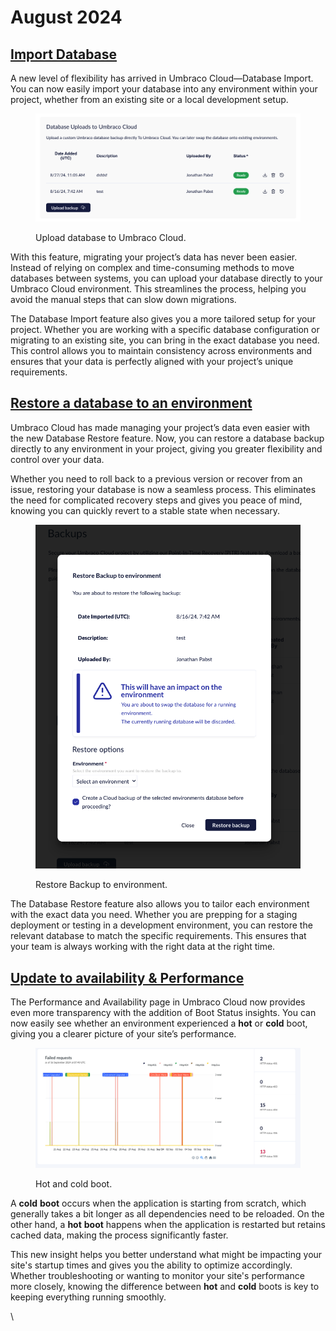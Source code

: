 # August 2024

## [Import Database](../../databases/backups.md#upload-database)

A new level of flexibility has arrived in Umbraco Cloud—Database Import. You can now easily import your database into any environment within your project, whether from an existing site or a local development setup.

<figure><img src="../../.gitbook/assets/image (88).png" alt="Upload database to Umbraco Cloud."><figcaption><p>Upload database to Umbraco Cloud.</p></figcaption></figure>

With this feature, migrating your project’s data has never been easier. Instead of relying on complex and time-consuming methods to move databases between systems, you can upload your database directly to your Umbraco Cloud environment. This streamlines the process, helping you avoid the manual steps that can slow down migrations.

The Database Import feature also gives you a more tailored setup for your project. Whether you are working with a specific database configuration or migrating to an existing site, you can bring in the exact database you need. This control allows you to maintain consistency across environments and ensures that your data is perfectly aligned with your project’s unique requirements.

## [Restore a database to an environment](../../databases/backups.md#restore-database)

Umbraco Cloud has made managing your project’s data even easier with the new Database Restore feature. Now, you can restore a database backup directly to any environment in your project, giving you greater flexibility and control over your data.

Whether you need to roll back to a previous version or recover from an issue, restoring your database is now a seamless process. This eliminates the need for complicated recovery steps and gives you peace of mind, knowing you can quickly revert to a stable state when necessary.

<figure><img src="../../.gitbook/assets/image (89).png" alt="Restore Backup to environment."><figcaption><p>Restore Backup to environment.</p></figcaption></figure>

The Database Restore feature also allows you to tailor each environment with the exact data you need. Whether you are prepping for a staging deployment or testing in a development environment, you can restore the relevant database to match the specific requirements. This ensures that your team is always working with the right data at the right time.

## [Update to availability & Performance](../../set-up/project-settings/availability-performance.md#platform-and-cms-events)

The Performance and Availability page in Umbraco Cloud now provides even more transparency with the addition of Boot Status insights. You can now easily see whether an environment experienced a **hot** or **cold** boot, giving you a clearer picture of your site’s performance.

<figure><img src="../../.gitbook/assets/image (90).png" alt="Hot and cold boot."><figcaption><p>Hot and cold boot.</p></figcaption></figure>

A **cold** **boot** occurs when the application is starting from scratch, which generally takes a bit longer as all dependencies need to be reloaded. On the other hand, a **hot** **boot** happens when the application is restarted but retains cached data, making the process significantly faster.

This new insight helps you better understand what might be impacting your site's startup times and gives you the ability to optimize accordingly. Whether troubleshooting or wanting to monitor your site's performance more closely, knowing the difference between **hot** and **cold** boots is key to keeping everything running smoothly.

\
